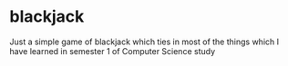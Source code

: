 # blackjack
Just a simple game of blackjack which ties in most of the things which I have learned in semester 1 of Computer Science study
